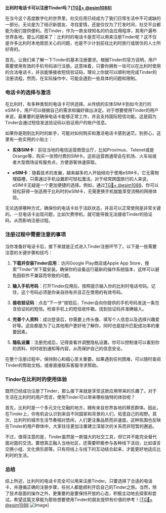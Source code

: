 **比利时电话卡可以注册Tinder吗？[[TG💪+ @esim1088](https://t.me/s/esim1088)]**

在当今这个高度数字化的世界里，社交应用已经成为了我们日常生活中不可或缺的一部分。无论是为了结识新朋友、寻找爱情，还是仅仅为了打发时间，社交平台都能为我们提供便利。而Tinder，作为一款全球知名的约会应用程序，其用户遍布世界各地。那么问题来了：比利时的电话卡是否可以用来注册Tinder呢？这不仅是许多比利时本地居民关心的问题，也是不少计划前往比利时旅行或居住的人士所好奇的。

首先，让我们来了解一下Tinder的基本注册要求。根据Tinder的官方说明，用户需要使用有效的手机号码进行注册。这意味着，只要你拥有一张可以在比利时使用的合法电话卡，并且能够接收短信验证码，理论上你就可以顺利地完成Tinder的注册流程。然而，在实际操作中，可能会遇到一些具体的问题和限制。

### **电话卡的选择与激活**

在比利时，有多种类型的电话卡可供选择。从传统的实体SIM卡到如今流行的eSIM卡，用户可以根据自己的需求和偏好做出决定。对于想要使用Tinder的用户来说，最重要的是确保电话卡能够正常工作，并且支持国际短信功能。这是因为Tinder会通过短信发送验证码以验证用户的账户信息。

如果你是刚到比利时的新手，可能对如何购买和激活电话卡感到迷茫。别担心，这里有一些实用的小贴士：

- **实体SIM卡**：前往当地的电信运营商营业厅，比如Proximus、Telenet或是Orange等，购买一张预付费的SIM卡。这些运营商通常会在机场、火车站或者大型商场设有服务点，方便游客快速获取。
  
- **eSIM卡**：随着技术的发展，越来越多的人开始倾向于使用eSIM卡。它无需物理插槽，只需通过手机设置即可轻松激活。对于经常跨国旅行的人来说，eSIM卡无疑是一个更加便捷的选择。例如，通过[TG💪+ @esim1088](https://t.me/s/esim1088)，你可以轻松获得一张适用于比利时的eSIM卡，无需更换手机就能享受流畅的网络体验。

无论选择哪种方式，确保你的电话卡处于活跃状态，并且可以正常使用是非常关键的。一旦电话卡出现问题，比如欠费停机，就可能导致无法接收Tinder的验证码，从而影响注册过程。

### **注册过程中需要注意的事项**

当你准备好电话卡后，接下来就是正式进入Tinder注册环节了。以下是一些需要注意的关键步骤和技巧：

1. **下载并安装Tinder应用**：访问Google Play商店或Apple App Store，搜索“Tinder”并下载安装。确保你的设备运行最新的操作系统版本，这样可以避免因软件不兼容而导致的问题。

2. **输入手机号码**：打开Tinder应用后，按照提示输入你的比利时电话号码。记住，这个号码必须是你亲自持有并且正在使用的有效号码。

3. **接收验证码**：点击“下一步”按钮后，Tinder会向你提供的手机号码发送一条包含验证码的短信。检查手机上的短信收件箱，找到验证码并准确输入。

4. **完善个人资料**：成功登录后，你需要上传头像、填写个人信息以及选择兴趣爱好等。这些都是为了让其他用户更好地了解你，同时也是提升匹配成功率的重要因素。

5. **隐私设置**：注册完成后，记得查看并调整隐私设置。你可以控制谁可以看到你的资料、何时收到通知等内容，从而保护自己的信息安全。

在整个注册过程中，保持耐心和细心至关重要。如果遇到任何困难，可以随时查阅Tinder的帮助文档，或者直接联系客服寻求帮助。

### **Tinder在比利时的使用体验**

既然已经成功注册了Tinder，那么接下来就是享受这款应用带来的乐趣了。对于生活在比利时的用户而言，使用Tinder可以带来哪些独特的体验呢？

首先，比利时是一个多元文化交融的地方，拥有来自世界各地的移民群体。因此，在Tinder上，你有机会认识到来自不同国家和背景的人们，拓宽自己的视野。其次，比利时的城市生活节奏相对悠闲，人们更注重品质而非速度。这种氛围也反映在Tinder的用户群体中，大家往往更加注重建立深层次的关系而非短暂的邂逅。

不过，值得注意的是，Tinder虽然是一款强大的社交工具，但它并不能完全替代面对面的交流。要想真正融入当地社区，还需要积极参与各种线下活动，比如语言交换小组、文化俱乐部等。只有将线上与线下的互动结合起来，才能更好地适应比利时的生活。

### **总结**

综上所述，比利时的电话卡完全可以用来注册Tinder。只要选择了合适的电话卡，并遵循正确的注册步骤，任何人都能顺利开启自己的Tinder之旅。当然，除了技术层面的操作之外，更重要的是要保持开放的心态，积极主动地去探索和尝试。希望这篇文章能为那些想要使用Tinder的朋友提供有价值的参考！[[TG💪+ @esim1088](https://t.me/s/esim1088) ![Image](https://i.postimg.cc/4NQfJmqS/Snipaste-2025-05-13-00-14-12.png)]